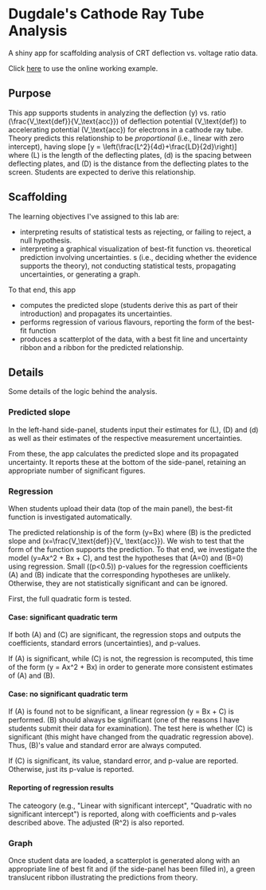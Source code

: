 # Dugdale's Cathode Ray Tube Analysis
A shiny app for scaffolding analysis of CRT deflection vs. voltage ratio data.

Click [here](https://captainproton.shinyapps.io/CRT_analysis/) to use the online working example.

## Purpose
This app supports students in analyzing the deflection \(y\) vs. ratio \(\frac{V_\text{def}}{V_\text{acc}}\) of deflection potential \(V_\text{def}\) to accelerating potential \(V_\text{acc}\) for electrons in a cathode ray tube.  Theory predicts this relationship to be _proportional_ (i.e., linear with zero intercept), having slope \[y = \left(\frac{L^2}{4d}+\frac{LD}{2d}\right)\] where \(L\) is the length of the deflecting plates, \(d\) is the spacing between deflecting plates, and \(D\) is the distance from the deflecting plates to the screen.  Students are expected to derive this relationship.

## Scaffolding
The learning objectives I've assigned to this lab are:
  * interpreting results of statistical tests as rejecting, or failing to reject, a null hypothesis.
  * interpreting a graphical visualization of best-fit function vs. theoretical prediction involving uncertainties.
  s (i.e., deciding whether the evidence supports the theory), not conducting statistical tests, propagating uncertainties, or generating a graph.

To that end, this app
  * computes the predicted slope (students derive this as part of their introduction) and propagates its uncertainties.
  * performs regression of various flavours, reporting the form of the best-fit function
  * produces a scatterplot of the data, with a best fit line and uncertainty ribbon and a ribbon for the predicted relationship.
  
## Details
Some details of the logic behind the analysis.

### Predicted slope
In the left-hand side-panel, students input their estimates for \(L\), \(D\) and \(d\) as well as their estimates of the respective measurement uncertainties.

From these, the app calculates the predicted slope and its propagated uncertainty.  It reports these at the bottom of the side-panel, retaining an appropriate number of significant figures.

### Regression
When students upload their data (top of the main panel), the best-fit function is investigated automatically.

The predicted relationship is of the form \(y=Bx\) where \(B\) is the predicted slope and \(x=\frac{V_\text{def}}{V_
\text{acc}}\).  We wish to test that the form of the function supports the prediction.  To that end, we investigate the model \(y=Ax^2 + Bx + C\), and test the hypotheses that \(A=0\) and \(B=0\) using regression.  Small (\(p<0.5\)) p-values for the regression coefficients \(A\) and \(B\) indicate that the corresponding hypotheses are unlikely.  Otherwise, they are not statistically significant and can be ignored.

First, the full quadratic form is tested.

#### Case: significant quadratic term

If both \(A\) and \(C\) are significant, the regression stops and outputs the coefficients, standard errors (uncertainties), and p-values.

If \(A\) is significant, while \(C\) is not, the regression is recomputed, this time of the form \(y = Ax^2 + Bx\) in order to generate more consistent estimates of \(A\) and \(B\).

#### Case: no significant quadratic term

If \(A\) is found not to be significant, a linear regression \(y = Bx + C\) is performed.  \(B\) should always be significant (one of the reasons I have students submit their data for examination).  The test here is whether \(C\) is significant (this might have changed from the quadratic regression above).  Thus, \(B\)'s value and standard error are always computed.

If \(C\) is significant, its value, standard error, and p-value are reported.  Otherwise, just its p-value is reported.

#### Reporting of regression results
The cateogory (e.g., "Linear with significant intercept", "Quadratic with no significant intercept") is reported, along with coefficients and p-vales described above.  The adjusted \(R^2\) is also reported.

### Graph
Once student data are loaded, a scatterplot is generated along with an appropriate line of best fit and (if the side-panel has been filled in), a green translucent ribbon illustrating the predictions from theory.




